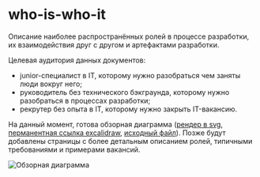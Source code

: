 # who-is-who-it
Описание наиболее распространённых ролей в процессе разработки, их взаимодействия друг с другом и артефактами разработки.

Целевая аудитория данных документов:
- junior-специалист в IT, которому нужно разобраться чем заняты люди вокруг него;
- руководитель без технического бэкграунда, которому нужно разобраться в процессах разработки;
- рекрутер без опыта в IT, которому нужно закрыть IT-вакансию.

На данный момент, готова обзорная диаграмма ([рендер в svg](who-is-who-it.excalidraw), [перманентная ссылка excalidraw](https://excalidraw.com/#json=rDqtRlxZmY8S5SnwXOHvX,SnSpD8QYf_L9aBIzW0sKkg), [исходный файл](who-is-who-it.excalidraw)).
Позже будут добавлены страницы с более детальным описанием ролей, типичными требованиями и примерами вакансий.

![Обзорная диаграмма](D:\Projects\Misc\who-is-who-it\who-is-who-it.excalidraw.svg)
